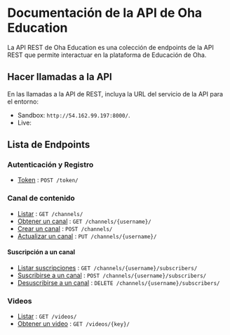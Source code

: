 # Documentación de la API de Oha Education

La API REST de Oha Education es una colección de endpoints de la API REST que permite interactuar en la plataforma de Educación de Oha.

## Hacer llamadas a la API

En las llamadas a la API de REST, incluya la URL del servicio de la API para el entorno:

- Sandbox: `http://54.162.99.197:8000/`.
- Live:

## Lista de Endpoints

### Autenticación y Registro

- [Token](users/login.md) : `POST /token/`

### Canal de contenido
- [Listar](channels/list.md) : `GET /channels/`
- [Obtener un canal](channels/details.md) : `GET /channels/{username}/`
- [Crear un canal](channels/create.md) : `POST /channels/`
- [Actualizar un canal](channels/update.md) : `PUT /channels/{username}/`
#### Suscripción a un canal
- [Listar suscripciones](channels/subscribers/list.md) : `GET /channels/{username}/subscribers/`
- [Suscribirse a un canal](channels/subscribers/create.md) : `POST /channels/{username}/subscribers/`
- [Desuscribirse a un canal](channels/subscribers/delete.md) : `DELETE /channels/{username}/subscribers/`

### Videos
- [Listar](videos/list.md) : `GET /videos/`
- [Obtener un video](videos/details.md) : `GET /videos/{key}/`
